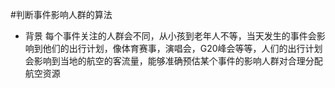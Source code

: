 #判断事件影响人群的算法
- 背景
    每个事件关注的人群会不同，从小孩到老年人不等，当天发生的事件会影响到他们的出行计划，像体育赛事，演唱会，G20峰会等等，人们的出行计划会影响到当地的航空的客流量，能够准确预估某个事件的影响人群对合理分配航空资源